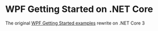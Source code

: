 # WPF Getting Started on .NET Core
The original [WPF Getting Started examples](https://github.com/microsoft/WPF-Samples/tree/master/Getting%20Started) rewrite on .NET Core 3
